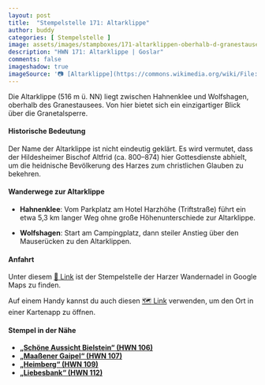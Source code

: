 ```yaml
---
layout: post
title:  "Stempelstelle 171: Altarklippe"
author: buddy
categories: [ Stempelstelle ]
image: assets/images/stampboxes/171-altarklippen-oberhalb-d-granestausees.jpg
description: "HWN 171: Altarklippe | Goslar"
comments: false
imageshadow: true
imageSource: '📷 [Altarklippe](https://commons.wikimedia.org/wiki/File:Altarklippe.jpg) von <a href="//commons.wikimedia.org/wiki/User:B.Thomas95" title="User:B.Thomas95">Thomas Binder</a> unter Lizenz [CC BY-SA 4.0](https://creativecommons.org/licenses/by-sa/4.0)'
---
```


Die Altarklippe (516 m ü. NN) liegt zwischen Hahnenklee und Wolfshagen, oberhalb des Granestausees. Von hier bietet sich ein einzigartiger Blick über die Granetalsperre. 

#### Historische Bedeutung

Der Name der Altarklippe ist nicht eindeutig geklärt. Es wird vermutet, dass der Hildesheimer Bischof Altfrid (ca. 800–874) hier Gottesdienste abhielt, um die heidnische Bevölkerung des Harzes zum christlichen Glauben zu bekehren. 

#### Wanderwege zur Altarklippe

- **Hahnenklee**: Vom Parkplatz am Hotel Harzhöhe (Triftstraße) führt ein etwa 5,3 km langer Weg ohne große Höhenunterschiede zur Altarklippe. 

- **Wolfshagen**: Start am Campingplatz, dann steiler Anstieg über den Mauserücken zu den Altarklippen. 

#### Anfahrt

Unter diesem [📍 Link](https://www.google.com/maps/dir/?api=1&origin=&destination=51.88803%2C%2010.33153) ist der Stempelstelle der Harzer Wandernadel in Google Maps zu finden.

<div class="android-only">
  Auf einem Handy kannst du auch diesen 
  <a href="geo:51.88803,10.33153">🗺️ Link</a> 
  verwenden, um den Ort in einer Kartenapp zu öffnen.
  <p></p>
</div>

#### Stempel in der Nähe

- [**„Schöne Aussicht Bielstein“ (HWN 106)**](/stempelstelle-106-schoene-aussicht-bielstein)
- [**„Maaßener Gaipel“ (HWN 107)**](/stempelstelle-107-maassener-gaipel)
- [**„Heimberg“ (HWN 109)**](/stempelstelle-109-heimberg)
- [**„Liebesbank“ (HWN 112)**](/stempelstelle-112-liebesbank)

